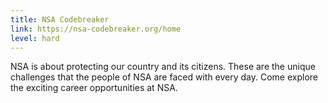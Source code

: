 ```yaml
---
title: NSA Codebreaker 
link: https://nsa-codebreaker.org/home
level: hard
---
```

NSA is about protecting our country and its citizens. These are the unique challenges that the people of NSA are faced with every day. Come explore the exciting career opportunities at NSA.
